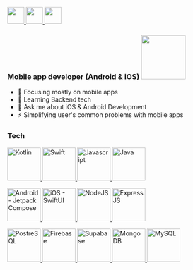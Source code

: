 <p float="left">
  <a href = "mailto:hiren6997@gmail.com">
  <img src="https://firebasestorage.googleapis.com/v0/b/android-essentials-2d9a4.appspot.com/o/assets%2Fhirenrafaliya%2Fgmail.png?alt=media&token=c171177c-26dc-44a1-b091-fe7cf1d88e86" height= "38" />
  </a>
  
  <a href = "https://www.linkedin.com/in/hiren-rafaliya/">
  <img src="https://firebasestorage.googleapis.com/v0/b/android-essentials-2d9a4.appspot.com/o/assets%2Fhirenrafaliya%2Flinkedin.png?alt=media&token=dcc7aa15-fe33-4cc9-8d8d-51d74e27c874" height="38" />
  </a>
  
  <a href = "https://stackoverflow.com/users/12177472/hiren-rafaliya">
  <img src="https://firebasestorage.googleapis.com/v0/b/android-essentials-2d9a4.appspot.com/o/assets%2Fhirenrafaliya%2Fstack-overflow.png?alt=media&token=35d821e1-4991-403c-a8e1-a461f7929071" height="38" />
  </a>
</p>

### Mobile app developer (Android & iOS) <img src="https://firebasestorage.googleapis.com/v0/b/android-essentials-2d9a4.appspot.com/o/assets%2Fhirenrafaliya%2Fhi-wave.gif?alt=media&token=41a7fbae-d461-425f-8cea-583436216a18" width="100">

- 🔭 Focusing mostly on mobile apps
- 🌱 Learning Backend tech
- 💬 Ask me about iOS & Android Development
- ⚡ Simplifying user's common problems with mobile apps

### Tech

<p float="left">
  <a href="https://kotlinlang.org/">
  <img src="https://firebasestorage.googleapis.com/v0/b/android-essentials-2d9a4.appspot.com/o/assets%2Fhirenrafaliya%2Fkotlin.png?alt=media&token=ee00e4d6-25ba-4771-812e-6aaf1e88b479" height= "75" title = "Kotlin"/>
  </a>
  <a href="https://developer.apple.com/swift/">
  <img src="https://firebasestorage.googleapis.com/v0/b/android-essentials-2d9a4.appspot.com/o/assets%2Fhirenrafaliya%2Fswift.png?alt=media&token=4ef0d3ff-a556-419a-8131-df064cd05fd4" height= "75" title = "Swift"/>
  </a>
  <a href="https://en.wikipedia.org/wiki/JavaScript">
  <img src="https://firebasestorage.googleapis.com/v0/b/android-essentials-2d9a4.appspot.com/o/assets%2Fhirenrafaliya%2Fjavascript.png?alt=media&token=f3937389-848f-41c0-b23b-b306b0e26a86" height= "75" title = "Javascript"/>
  </a>
  <a href="https://www.java.com/en/">
  <img src="https://firebasestorage.googleapis.com/v0/b/android-essentials-2d9a4.appspot.com/o/assets%2Fhirenrafaliya%2Fjava.png?alt=media&token=d9a887ba-0098-4551-b83c-bf71ca27c802" height= "75" title = "Java"/>
</a>
</p>

<p float="left">
  <a href="https://developer.android.com/jetpack/compose">
  <img src="https://firebasestorage.googleapis.com/v0/b/android-essentials-2d9a4.appspot.com/o/assets%2Fhirenrafaliya%2Fandroid.png?alt=media&token=0017c19e-a8c1-4f0e-b5eb-50f241594b9a" height= "75" title = "Android - Jetpack Compose"/>
  </a>
  <a href="https://developer.apple.com/xcode/swiftui/">
  <img src="https://firebasestorage.googleapis.com/v0/b/android-essentials-2d9a4.appspot.com/o/assets%2Fhirenrafaliya%2Fios.png?alt=media&token=e518763e-f2c2-4117-891a-13766279f8db" height= "75" title = "iOS - SwiftUI"/>
  </a>
  <a href="https://nodejs.org/en">
  <img src="https://firebasestorage.googleapis.com/v0/b/android-essentials-2d9a4.appspot.com/o/assets%2Fhirenrafaliya%2Fnode-js.png?alt=media&token=7d83d043-ede7-40ba-8088-3c5b09ee0afb" height= "75" title = "NodeJS"/>
  </a>
  <a href="https://expressjs.com/">
  <img src="https://firebasestorage.googleapis.com/v0/b/android-essentials-2d9a4.appspot.com/o/assets%2Fhirenrafaliya%2Fexpress-js.png?alt=media&token=eb2803b7-5386-4c92-9ad7-87de3b9eeba0" height= "75" title = "ExpressJS"/>
  </a>
</p>

<p float="left">
  <a href="https://www.postgresql.org/">
  <img src="https://firebasestorage.googleapis.com/v0/b/android-essentials-2d9a4.appspot.com/o/assets%2Fhirenrafaliya%2Fpostgrsql.png?alt=media&token=ff8bf58d-37bf-4c00-ba26-45542b45ed60" height= "75" title = "PostreSQL"/>
  </a>
  <a href="https://firebase.google.com/">
  <img src="https://firebasestorage.googleapis.com/v0/b/android-essentials-2d9a4.appspot.com/o/assets%2Fhirenrafaliya%2Ffirebase.png?alt=media&token=1015d92c-53b1-43f1-b9cb-cab75850f1ea" height= "75" title = "Firebase"/>
  </a>
  <a href="https://supabase.com/">
  <img src="https://firebasestorage.googleapis.com/v0/b/android-essentials-2d9a4.appspot.com/o/assets%2Fhirenrafaliya%2Fsupabase.png?alt=media&token=bbb5ef31-79a8-4b1c-9c1f-3f66992a8ded" height= "75" title = "Supabase"/>
  </a>
  <a href="https://www.mongodb.com/">
  <img src="https://firebasestorage.googleapis.com/v0/b/android-essentials-2d9a4.appspot.com/o/assets%2Fhirenrafaliya%2Fmongodb.png?alt=media&token=ac93839a-edd2-4ab6-adc7-8717bdd1bb7d" height= "75" title = "MongoDB"/>
  </a>
  <a href="https://www.mysql.com/">
  <img src="https://firebasestorage.googleapis.com/v0/b/android-essentials-2d9a4.appspot.com/o/assets%2Fhirenrafaliya%2Fmysql.png?alt=media&token=ed57da8d-bb97-47e9-8379-193859b19d70" height= "75" title = "MySQL"/>
  </a>
</p>
